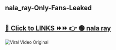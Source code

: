 
 ## nala_ray-Only-Fans-Leaked

# <h2><a href="https://clipsfans.com/nala_ray&ref=git">🔗 Click to LINKS ⏩⏩ 👉 🟢 nala ray </a></h2>

<a href="https://clipsfans.com/nala_ray&ref=git" rel="nofollow" data-target="animated-image.originalLink"><img src="https://i.ibb.co.com/xMMVF88/686577567.gif" alt="Viral Video Original" style="max-width: 100%; display: inline-block;" data-target="animated-image.originalImage"></a>
